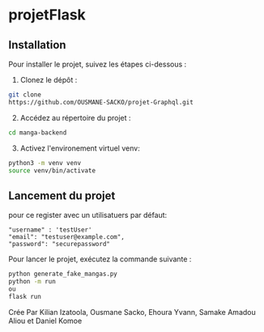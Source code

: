 # projetFlask

## Installation

Pour installer le projet, suivez les étapes ci-dessous :

1. Clonez le dépôt :
  ```bash
  git clone
  https://github.com/OUSMANE-SACKO/projet-Graphql.git
  ```
2. Accédez au répertoire du projet :
  ```bash
  cd manga-backend
  ```
3. Activez l'environement virtuel venv:
  ```bash
  python3 -m venv venv
  source venv/bin/activate
  ```


## Lancement du projet
pour ce register avec un utilisatuers par défaut:
```
"username" : 'testUser'
"email": "testuser@example.com",
"password": "securepassword"
```

Pour lancer le projet, exécutez la commande suivante :
```bash
python generate_fake_mangas.py
python -m run
ou
flask run
```
Crée Par  Kilian Izatoola​,
Ousmane Sacko,
Ehoura Yvann,
Samake Amadou Aliou et Daniel Komoe​
